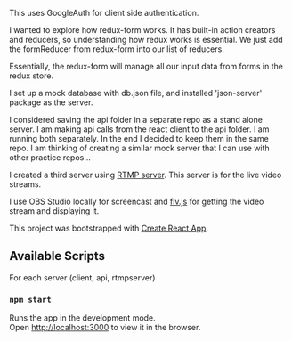 This uses GoogleAuth for client side authentication.

I wanted to explore how redux-form works. It has built-in action creators and reducers, so understanding how redux works is essential.  We just add the formReducer from redux-form into our list of reducers. 

Essentially, the redux-form will manage all our input data from forms in the redux store.

I set up a mock database with db.json file, and installed  'json-server' package as the server.

I considered saving the api folder in a separate repo as a stand alone server. I am making api calls from the react client to the api folder.  I am running both separately.  In the end I decided to keep them in the same repo. I am thinking of creating a similar mock server that I can use with other practice repos...

I created a third server using [RTMP server](https://github.com/illuspas/Node-Media-Server). This server is for the live video streams.

I use OBS Studio locally for screencast and [flv.js](https://www.npmjs.com/package/flv.js) for getting the video stream and displaying it.

This project was bootstrapped with [Create React App](https://github.com/facebook/create-react-app).

## Available Scripts

For each server (client, api, rtmpserver) 

### `npm start`

Runs the app in the development mode.<br>
Open [http://localhost:3000](http://localhost:3000) to view it in the browser.

